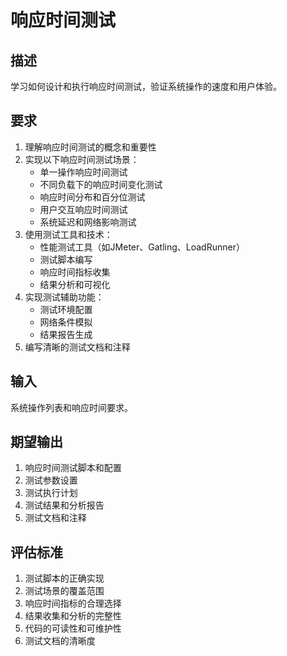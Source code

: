 # 响应时间测试

## 描述
学习如何设计和执行响应时间测试，验证系统操作的速度和用户体验。

## 要求
1. 理解响应时间测试的概念和重要性
2. 实现以下响应时间测试场景：
   - 单一操作响应时间测试
   - 不同负载下的响应时间变化测试
   - 响应时间分布和百分位测试
   - 用户交互响应时间测试
   - 系统延迟和网络影响测试
3. 使用测试工具和技术：
   - 性能测试工具（如JMeter、Gatling、LoadRunner）
   - 测试脚本编写
   - 响应时间指标收集
   - 结果分析和可视化
4. 实现测试辅助功能：
   - 测试环境配置
   - 网络条件模拟
   - 结果报告生成
5. 编写清晰的测试文档和注释

## 输入
系统操作列表和响应时间要求。

## 期望输出
1. 响应时间测试脚本和配置
2. 测试参数设置
3. 测试执行计划
4. 测试结果和分析报告
5. 测试文档和注释

## 评估标准
1. 测试脚本的正确实现
2. 测试场景的覆盖范围
3. 响应时间指标的合理选择
4. 结果收集和分析的完整性
5. 代码的可读性和可维护性
6. 测试文档的清晰度